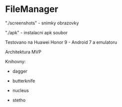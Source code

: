 # FileManager

"./screenshots" - snimky obrazovky

"./apk" - instalacni apk soubor

Testovano na Huawei Honor 9 - Android 7 a emulatoru

Architektura MVP

Knihovny:

- dagger

- butterknife

- nucleus

- stetho
